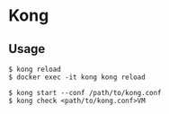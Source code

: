 # Kong

## Usage

    $ kong reload
    $ docker exec -it kong kong reload

    $ kong start --conf /path/to/kong.conf
    $ kong check <path/to/kong.conf>VM                           
